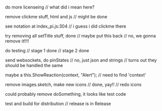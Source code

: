 do more licenseing // what did i mean here?

remove clickme stuff, html and js // might be done

see notation at index_pi.js:304 // i guess i did clickme there

try removing all setTitle stuff, done // maybe put this back // no, we gonna remove it!!!!

do testing // stage 1 done // stage 2 done

send websockets, do pinStates // no, just json and strings // turns out they should be handled the same

maybe a this.ShowReaction(context, "Alert"); // need to find 'context'

remove images.sketch, make new icons // done, yay!! // redo icons

could probably remove doSomething, it looks like test code

test and build for distribution // release is in Release

